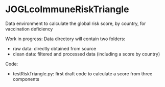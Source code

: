 # JOGLcoImmuneRiskTriangle
Data environment to calculate the global risk score, by country, for vaccination deficiency

Work in progress:
Data directory will contain two folders: 
  - raw data: directly obtained from source
  - clean data: filtered and processed data (including a score by country)
 
Code: 
  - testRiskTriangle.py: first draft code to calculate a score from three components

